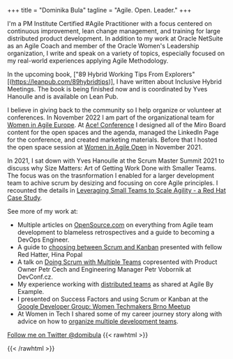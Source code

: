 +++
title = "Dominika Bula"
tagline = "Agile. Open. Leader."
+++

I'm a PM Institute Certified #Agile Practitioner with a focus centered on continuous improvement, lean change management, and training for large distributed product development.
In addition to my work at Oracle NetSuite as an Agile Coach and member of the Oracle Women's Leadership organization, I write and speak on a variety of topics, especially focused on my real-world experiences applying Agile Methodology.

In the upcoming book, ["89 Hybrid Working Tips From Explorers"[(https://leanpub.com/89hybridtips)], I have written about Inclusive Hybrid Meetings.
The book is being finished now and is coordinated by Yves Hanoulle and is available on Lean Pub.

I believe in giving back to the community so I help organize or volunteer at conferences.
In November 2022 I am part of the organizational team for [Women in Agile Europe](https://womeninagile.eu/organizers/dominika-bula/).
At [Ace! Conference](https://aceconf.com) I designed all of the Miro Board content for the open spaces and the agenda, managed the LinkedIn Page for the conference, and created marketing materials.
Before that I hosted the open space session at [Women in Agile Open](https://twitter.com/womenagileopen?s=11&t=qyVA_olV1jlUG8SST775CQ) in November 2021.

In 2021, I sat down with Yves Hanoulle at the Scrum Master Summit 2021 to discuss why Size Matters: Art of Getting Work Done with Smaller Teams.
The focus was on the trasnformation I enabled for a larger development team to achive scrum by desizing and focusing on core Agile principles.
I recounted the details in [Leveraging Small Teams to Scale Agility - a Red Hat Case Study](https://www.infoq.com/articles/leverage-small-teams-scale-agility/?utm_campaign=infoq_content&utm_source=twitter&utm_medium=feed&utm_term=culture-methods).

See more of my work at:

* Multiple articles on [OpenSource.com](https://opensource.com/user_articles/212746/212746) on everything from Agile team development to blameless retrospectives and a guide to becoming a DevOps Engineer.
* A guide to [choosing between Scrum and Kanban](https://www.youtube.com/watch?v=01rMwjOw-7k) presented with fellow Red Hatter, Hina Popal
* A talk on [Doing Scrum with Multiple Teams](https://www.youtube.com/watch?v=sEuWfjqSALo) copresented with Product Owner Petr Cech and Engineering Manager Petr Vobornik at DevConf.cz.
* My experience working with [distributed teams](https://www.youtube.com/watch?v=65-vXRBTqJQ) as shared at Agile By Example.
* I presented on Success Factors and using Scrum or Kanban at the [Google Developer Group: Women Techmakers Brno Meetup](https://gdg.community.dev/events/details/google-gdg-brno-presents-women-techmakers-brno-meetup-1-agile/)
* At Women in Tech I shared some of my career journey story along with advice on how to [organize multiple development teams](https://www.youtube.com/watch?v=0bmwToFuKGI_).

[Follow me on Twitter @domibula](https://twitter.com/domibula)
{{< rawhtml >}}
<div data-iframe-width="150" data-iframe-height="270" data-share-badge-id="bf828c0f-abbb-4f51-9a05-1e7bb8df21a0" data-share-badge-host="https://www.credly.com"></div><script type="text/javascript" async src="//cdn.credly.com/assets/utilities/embed.js"></script>

<div data-iframe-width="150" data-iframe-height="270" data-share-badge-id="548e4f42-437e-44bf-8778-ad136789b3a5" data-share-badge-host="https://www.credly.com"></div><script type="text/javascript" async src="//cdn.credly.com/assets/utilities/embed.js"></script>

<div data-iframe-width="150" data-iframe-height="270" data-share-badge-id="b46c0d15-a58d-4db9-aaf3-9db30eb9b3d4" data-share-badge-host="https://www.credly.com"></div><script type="text/javascript" async src="//cdn.credly.com/assets/utilities/embed.js"></script>

<div data-iframe-width="150" data-iframe-height="270" data-share-badge-id="8320a665-4520-47bb-97a7-5f0bbf3b0752" data-share-badge-host="https://www.credly.com"></div><script type="text/javascript" async src="//cdn.credly.com/assets/utilities/embed.js"></script>

<div data-iframe-width="150" data-iframe-height="270" data-share-badge-id="a57e3fa9-b84d-4cd6-8855-1bc76817905e" data-share-badge-host="https://www.credly.com"></div><script type="text/javascript" async src="//cdn.credly.com/assets/utilities/embed.js"></script>

<div data-iframe-width="150" data-iframe-height="270" data-share-badge-id="b44b1127-93a1-410a-b40a-45b63e6b982e" data-share-badge-host="https://www.credly.com"></div><script type="text/javascript" async src="//cdn.credly.com/assets/utilities/embed.js"></script>

<div data-iframe-width="150" data-iframe-height="270" data-share-badge-id="5cf86ec4-d780-4048-b809-25d3275989e6" data-share-badge-host="https://www.credly.com"></div><script type="text/javascript" async src="//cdn.credly.com/assets/utilities/embed.js"></script>

<div data-iframe-width="150" data-iframe-height="270" data-share-badge-id="f6220199-5e65-4d40-8e61-797267bc876f" data-share-badge-host="https://www.credly.com"></div><script type="text/javascript" async src="//cdn.credly.com/assets/utilities/embed.js"></script>
{{< /rawhtml >}}